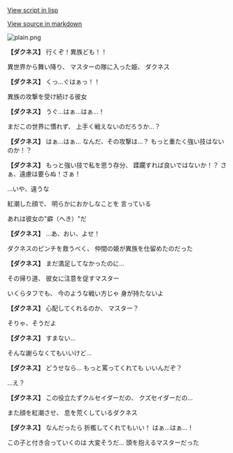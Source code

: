 [View script in lisp](../scripts/10342201.txt)

[View source in markdown](10342201.md)

![plain.png](../images/backgrounds/plain.png)

**【ダクネス】**
行くぞ！異族ども！！

異世界から舞い降り、
マスターの隊に入った姫、
ダクネス

**【ダクネス】**
くっ…ぐはぁっ！！

異族の攻撃を受け続ける彼女

**【ダクネス】**
うぐ…はぁ…はぁ…！

まだこの世界に慣れず、
上手く戦えないのだろうか…？

**【ダクネス】**
はぁ…はぁ…
なんだ、その攻撃は…？
もっと重たく強い技はないのか！？

**【ダクネス】**
もっと強い技で私を思う存分、
蹂躙すれば良いではないか！？
さぁ、遠慮は要らぬ！さぁ！

…いや、違うな

紅潮した顔で、
明らかにおかしなことを
言っている

あれは彼女の"癖（へき）"だ

**【ダクネス】**
…あ、おい、よせ！

ダクネスのピンチを救うべく、
仲間の姫が異族を仕留めたのだった

**【ダクネス】**
まだ満足してなかったのに…

その帰り道、
彼女に注意を促すマスター

いくらタフでも、
今のような戦い方じゃ
身が持たないよ

**【ダクネス】**
心配してくれるのか、
マスター？

そりゃ、そうだよ

**【ダクネス】**
すまない…

そんな謝らなくてもいいけど…

**【ダクネス】**
どうせなら…
もっと罵ってくれても
いいんだぞ？

…え？

**【ダクネス】**
この役立たずクルセイダーだの、
クズセイダーだの…

また顔を紅潮させ、
息を荒くしているダクネス

**【ダクネス】**
なんだったら
折檻してくれてもいい！
はぁ…はぁ…！

この子と付き合っていくのは
大変そうだ…
頭を抱えるマスターだった